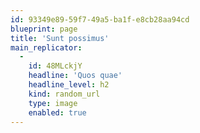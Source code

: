 ```yaml
---
id: 93349e89-59f7-49a5-ba1f-e8cb28aa94cd
blueprint: page
title: 'Sunt possimus'
main_replicator:
  -
    id: 48MLckjY
    headline: 'Quos quae'
    headline_level: h2
    kind: random_url
    type: image
    enabled: true
---
```

